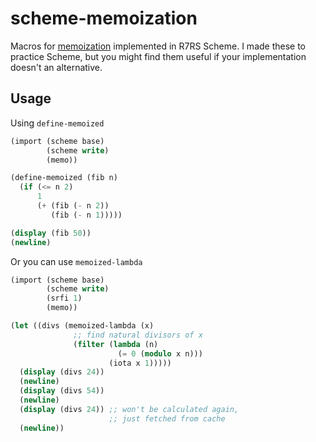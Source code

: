# scheme-memoization

Macros for [memoization](https://en.wikipedia.org/wiki/Memoization) implemented in R7RS Scheme. I made these to practice Scheme, but you might find them useful if your implementation doesn't an alternative.

## Usage

Using `define-memoized`

```scheme
(import (scheme base)
        (scheme write)
        (memo))

(define-memoized (fib n)
  (if (<= n 2)
      1
      (+ (fib (- n 2))
         (fib (- n 1)))))

(display (fib 50))
(newline)
```

Or you can use `memoized-lambda`

```scheme
(import (scheme base)
        (scheme write)
        (srfi 1)
        (memo))

(let ((divs (memoized-lambda (x)
              ;; find natural divisors of x
              (filter (lambda (n)
                        (= 0 (modulo x n)))
                      (iota x 1)))))
  (display (divs 24))
  (newline)
  (display (divs 54))
  (newline)
  (display (divs 24)) ;; won't be calculated again,
                      ;; just fetched from cache
  (newline))
```
